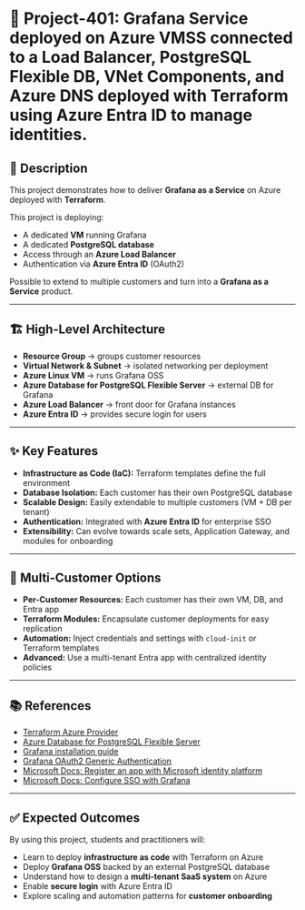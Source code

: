 # 🚀 Project-401: Grafana Service deployed on Azure VMSS connected to a Load Balancer, PostgreSQL Flexible DB, VNet Components, and Azure DNS deployed with Terraform using Azure Entra ID to manage identities.

## 🎯 Description
This project demonstrates how to deliver **Grafana as a Service** on Azure deployed with **Terraform**.  

This project is deploying:
- A dedicated **VM** running Grafana  
- A dedicated **PostgreSQL database**  
- Access through an **Azure Load Balancer**  
- Authentication via **Azure Entra ID** (OAuth2)  

Possible to extend to multiple customers and turn into a **Grafana as a Service** product.

---

## 🏗️ High-Level Architecture
- **Resource Group** → groups customer resources  
- **Virtual Network & Subnet** → isolated networking per deployment  
- **Azure Linux VM** → runs Grafana OSS  
- **Azure Database for PostgreSQL Flexible Server** → external DB for Grafana  
- **Azure Load Balancer** → front door for Grafana instances  
- **Azure Entra ID** → provides secure login for users  

---

## ✨ Key Features
- **Infrastructure as Code (IaC):** Terraform templates define the full environment  
- **Database Isolation:** Each customer has their own PostgreSQL database  
- **Scalable Design:** Easily extendable to multiple customers (VM + DB per tenant)  
- **Authentication:** Integrated with **Azure Entra ID** for enterprise SSO  
- **Extensibility:** Can evolve towards scale sets, Application Gateway, and modules for onboarding  

---

## 🔑 Multi-Customer Options
- **Per-Customer Resources:** Each customer has their own VM, DB, and Entra app  
- **Terraform Modules:** Encapsulate customer deployments for easy replication  
- **Automation:** Inject credentials and settings with `cloud-init` or Terraform templates  
- **Advanced:** Use a multi-tenant Entra app with centralized identity policies  

---

## 📚 References
- [Terraform Azure Provider](https://registry.terraform.io/providers/hashicorp/azurerm/latest/docs)  
- [Azure Database for PostgreSQL Flexible Server](https://learn.microsoft.com/en-us/azure/postgresql/flexible-server/)  
- [Grafana installation guide](https://grafana.com/docs/grafana/latest/setup-grafana/installation/)  
- [Grafana OAuth2 Generic Authentication](https://grafana.com/docs/grafana/latest/setup-grafana/configure-security/configure-authentication/oauth/)  
- [Microsoft Docs: Register an app with Microsoft identity platform](https://learn.microsoft.com/en-us/azure/active-directory/develop/quickstart-register-app)  
- [Microsoft Docs: Configure SSO with Grafana](https://learn.microsoft.com/en-us/azure/active-directory/saas-apps/grafana-tutorial)  

---

## ✅ Expected Outcomes
By using this project, students and practitioners will:  
- Learn to deploy **infrastructure as code** with Terraform on Azure  
- Deploy **Grafana OSS** backed by an external PostgreSQL database  
- Understand how to design a **multi-tenant SaaS system** on Azure  
- Enable **secure login** with Azure Entra ID  
- Explore scaling and automation patterns for **customer onboarding**  
